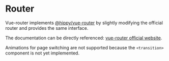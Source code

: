 # Router

Vue-router implements [@hippy/vue-router](//www.npmjs.com/package/@hippy/vue-router) by slightly modifying the official router and provides the same interface.

The documentation can be directly referenced: [vue-router official website](//router.vuejs.org/).

Animations for page switching are not supported because the `<transition>` component is not yet implemented.
